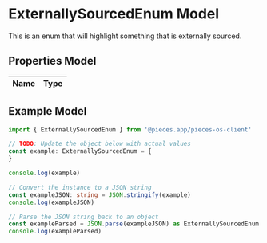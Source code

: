 
# ExternallySourcedEnum Model

This is an enum that will highlight something that is externally sourced.

## Properties Model

Name | Type
------------ | -------------

## Example Model

```typescript
import { ExternallySourcedEnum } from '@pieces.app/pieces-os-client'

// TODO: Update the object below with actual values
const example: ExternallySourcedEnum = {
}

console.log(example)

// Convert the instance to a JSON string
const exampleJSON: string = JSON.stringify(example)
console.log(exampleJSON)

// Parse the JSON string back to an object
const exampleParsed = JSON.parse(exampleJSON) as ExternallySourcedEnum
console.log(exampleParsed)
```


